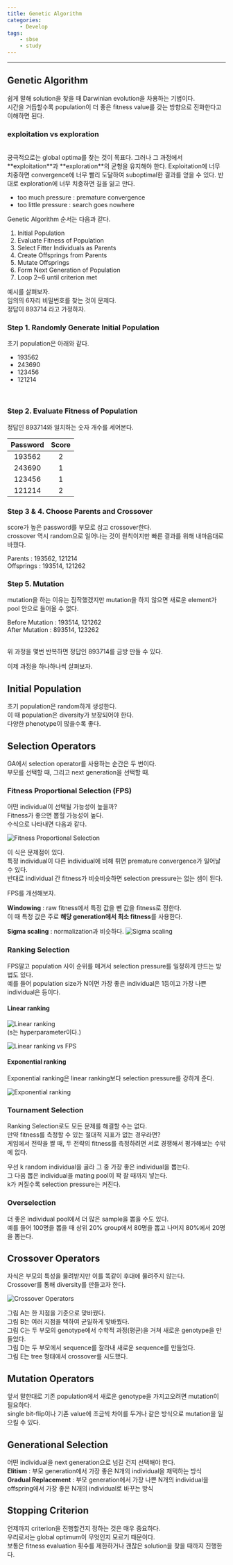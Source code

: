 ```yaml
---
title: Genetic Algorithm
categories: 
    - Develop
tags:
    - sbse
    - study
---
```

***

## Genetic Algorithm   

쉽게 말해 solution을 찾을 때 Darwinian evolution을 차용하는 기법이다.   
시간을 거듭할수록 population이 더 좋은 fitness value를 갖는 방향으로 진화한다고 이해하면 된다.   

### exploitation vs exploration
<br>
궁극적으로는 global optima를 찾는 것이 목표다.   
그러나 그 과정에서 **exploitation**과 **exploration**의 균형을 유지해야 한다.   
Exploitation에 너무 치중하면 convergence에 너무 빨리 도달하여 suboptimal한 결과를 얻을 수 있다.     
반대로 exploration에 너무 치중하면 길을 잃고 만다.   

- too much pressure : premature convergence
- too little pressure : search goes nowhere

Genetic Algorithm 순서는 다음과 같다.   

1. Initial Population
2. Evaluate Fitness of Population
3. Select Fitter Individuals as Parents
4. Create Offsprings from Parents
5. Mutate Offsprings
6. Form Next Generation of Population
7. Loop 2~6 until criterion met

예시를 살펴보자.   
임의의 6자리 비밀번호를 찾는 것이 문제다.   
정답이 893714 라고 가정하자.   

### Step 1. Randomly Generate Initial Population   

초기 population은 아래와 같다.   

- 193562
- 243690
- 123456
- 121214
<br>   

### Step 2. Evaluate Fitness of Population   

정답인 893714와 일치하는 숫자 개수를 세어본다.   

|  Password  |  Score  |
|    :---:   |  :---:  |
|   193562   |    2    |
|   243690   |    1    |
|   123456   |    1    |
|   121214   |    2    |

### Step 3 & 4. Choose Parents and Crossover   

score가 높은 password를 부모로 삼고 crossover한다.   
crossover 역시 random으로 일어나는 것이 원칙이지만 빠른 결과를 위해 내마음대로 바꿨다.   

Parents : 193562, 121214   
Offsprings : 193514, 121262   

### Step 5. Mutation   

mutation을 하는 이유는 짐작했겠지만 mutation을 하지 않으면 새로운 element가 pool 안으로 들어올 수 없다.   

Before Mutation : 193514, 121262   
After Mutation : 893514, 123262   

<br>
위 과정을 몇번 반복하면 정답인 893714를 금방 만들 수 있다.   

이제 과정을 하나하나씩 살펴보자.   

## Initial Population   

초기 population은 random하게 생성한다.   
이 때 population은 diversity가 보장되어야 한다.   
다양한 phenotype이 많을수록 좋다.   

## Selection Operators   

GA에서 selection operator를 사용하는 순간은 두 번이다.   
부모를 선택할 때, 그리고 next generation을 선택할 때.   

### Fitness Proportional Selection (FPS)

어떤 individual이 선택될 가능성이 높을까?   
Fitness가 좋으면 뽑힐 가능성이 높다.   
수식으로 나타내면 다음과 같다.   

![Fitness Proportional Selection](/assets/images/ga-1.png)

이 식은 문제점이 있다.   
특정 individual이 다른 individual에 비해 튀면 premature convergence가 일어날 수 있다.   
반대로 individual 간 fitness가 비슷비슷하면 selection pressure는 없는 셈이 된다.   

FPS를 개선해보자.   

**Windowing** : raw fitness에서 특정 값을 뺀 값을 fitness로 정한다.   
이 때 특정 값은 주로 **해당 generation에서 최소 fitness**를 사용한다.   

**Sigma scaling** : normalization과 비슷하다.
![Sigma scaling](/assets/images/ga-2.png)   

### Ranking Selection   

FPS말고 population 사이 순위를 매겨서 selection pressure를 일정하게 만드는 방법도 있다.   
예를 들어 population size가 N이면 가장 좋은 individual은 1등이고 가장 나쁜 individual은 등이다.   

#### Linear ranking

![Linear ranking](/assets/images/ga-3.png)   
(s는 hyperparameter이다.)   

![Linear ranking vs FPS](/assets/images/ga-4.png)   


#### Exponential ranking

Exponential ranking은 linear ranking보다 selection pressure를 강하게 준다.   

![Exponential ranking](/assets/images/ga-5.png)   

### Tournament Selection

Ranking Selection로도 모든 문제를 해결할 수는 없다.   
만약 fitness를 측정할 수 있는 절대적 지표가 없는 경우라면?   
게임에서 전략을 짤 때, 두 전략의 fitness를 측정하려면 서로 경쟁해서 평가해보는 수밖에 없다.   

우선 k random individual을 골라 그 중 가장 좋은 individual을 뽑는다.   
그 다음 뽑은 individual을 mating pool이 꽉 찰 때까지 넣는다.   
k가 커질수록 selection pressure는 커진다.   

### Overselection   

더 좋은 individual pool에서 더 많은 sample을 뽑을 수도 있다.   
예를 들어 100명을 뽑을 때 상위 20% group에서 80명을 뽑고 나머지 80%에서 20명을 뽑는다.   


## Crossover Operators   

자식은 부모의 특성을 물려받지만 이를 똑같이 후대에 물려주지 않는다.   
Crossover를 통해 diversity를 만들고자 한다.   

![Crossover Operators](/assets/images/ga-6.png)   

그림 A는 한 지점을 기준으로 맞바꿨다.   
그림 B는 여러 지점을 택하여 균일하게 맞바꿨다.   
그림 C는 두 부모의 genotype에서 수학적 과정(평균)을 거쳐 새로운 genotype을 만들었다.   
그림 D는 두 부모에서 sequence를 잘라내 새로운 sequence를 만들었다.   
그림 E는 tree 형태에서 crossover를 시도했다.   

## Mutation Operators

앞서 말한대로 기존 population에서 새로운 genotype을 가지고오려면 mutation이 필요하다.   
single bit-flip이나 기존 value에 조금씩 차이를 두거나 같은 방식으로 mutation을 일으킬 수 있다.   

## Generational Selection   

어떤 individual을 next generation으로 넘길 건지 선택해야 한다.   
**Elitism** : 부모 generation에서 가장 좋은 N개의 individual을 채택하는 방식   
**Gradual Replacement** : 부모 generation에서 가장 나쁜 N개의 individual을 offspring에서 가장 좋은 N개의 individual로 바꾸는 방식   

## Stopping Criterion   

언제까지 criterion을 진행할건지 정하는 것은 매우 중요하다.   
우리로서는 global optimum이 무엇인지 모르기 때문이다.   
보통은 fitness evaluation 횟수를 제한하거나 괜찮은 solution을 찾을 때까지 진행한다.   

  







